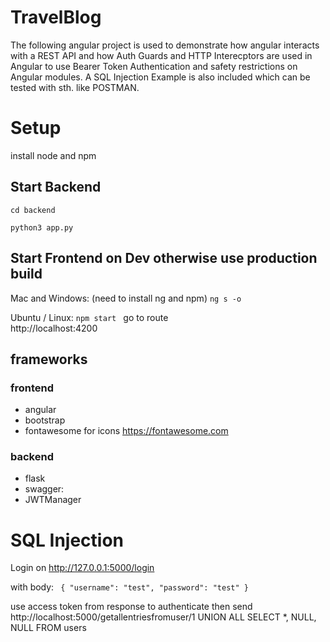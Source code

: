 # TravelBlog

The following angular project is used to demonstrate how angular interacts with a REST API and how Auth Guards and HTTP Interecptors are used in Angular to use Bearer Token Authentication and safety restrictions on Angular modules. A SQL Injection Example is also included which can be tested with sth. like POSTMAN.

# Setup
install node and npm

## Start Backend
``cd backend``

``python3 app.py``

## Start Frontend on Dev otherwise use production build
Mac and Windows: (need to install ng and npm)
`` ng s -o ``

Ubuntu / Linux: 
``npm start `` go to route  
    http://localhost:4200

## frameworks
### frontend
- angular
- bootstrap
- fontawesome for icons 
      https://fontawesome.com
### backend
- flask
- swagger:
- JWTManager

# SQL Injection

Login on
http://127.0.0.1:5000/login

with body:
`` {
"username": "test",
"password": "test"
}``

use access token from response
to authenticate then send
http://localhost:5000/getallentriesfromuser/1 UNION ALL SELECT *, NULL, NULL FROM users
